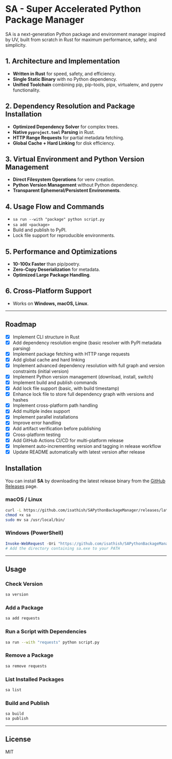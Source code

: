 # SA - Super Accelerated Python Package Manager

SA is a next-generation Python package and environment manager inspired by UV, built from scratch in Rust for maximum performance, safety, and simplicity.

## 1. Architecture and Implementation
- **Written in Rust** for speed, safety, and efficiency.
- **Single Static Binary** with no Python dependency.
- **Unified Toolchain** combining pip, pip-tools, pipx, virtualenv, and pyenv functionality.

## 2. Dependency Resolution and Package Installation
- **Optimized Dependency Solver** for complex trees.
- **Native `pyproject.toml` Parsing** in Rust.
- **HTTP Range Requests** for partial metadata fetching.
- **Global Cache + Hard Linking** for disk efficiency.

## 3. Virtual Environment and Python Version Management
- **Direct Filesystem Operations** for venv creation.
- **Python Version Management** without Python dependency.
- **Transparent Ephemeral/Persistent Environments**.

## 4. Usage Flow and Commands
- `sa run --with "package" python script.py`
- `sa add <package>`
- Build and publish to PyPI.
- Lock file support for reproducible environments.

## 5. Performance and Optimizations
- **10-100x Faster** than pip/poetry.
- **Zero-Copy Deserialization** for metadata.
- **Optimized Large Package Handling**.

## 6. Cross-Platform Support
- Works on **Windows, macOS, Linux**.

---

## Roadmap
- [x] Implement CLI structure in Rust
- [x] Add dependency resolution engine (basic resolver with PyPI metadata parsing)
- [x] Implement package fetching with HTTP range requests
- [x] Add global cache and hard linking
- [x] Implement advanced dependency resolution with full graph and version constraints (initial version)
- [x] Implement Python version management (download, install, switch)
- [x] Implement build and publish commands
- [x] Add lock file support (basic, with build timestamp)
- [x] Enhance lock file to store full dependency graph with versions and hashes
- [x] Implement cross-platform path handling
- [x] Add multiple index support
- [x] Implement parallel installations
- [x] Improve error handling
- [x] Add artifact verification before publishing
- [x] Cross-platform testing
- [x] Add GitHub Actions CI/CD for multi-platform release
- [x] Implement auto-incrementing version and tagging in release workflow
- [x] Update README automatically with latest version after release

## Installation

You can install **SA** by downloading the latest release binary from the [GitHub Releases](https://github.com/isathish/SAPythonBackageManager/releases) page.

### macOS / Linux
```bash
curl -L https://github.com/isathish/SAPythonBackageManager/releases/latest/download/sa -o sa
chmod +x sa
sudo mv sa /usr/local/bin/
```

### Windows (PowerShell)
```powershell
Invoke-WebRequest -Uri "https://github.com/isathish/SAPythonBackageManager/releases/latest/download/sa.exe" -OutFile "sa.exe"
# Add the directory containing sa.exe to your PATH
```

---

## Usage

### Check Version
```bash
sa version
```

### Add a Package
```bash
sa add requests
```

### Run a Script with Dependencies
```bash
sa run --with "requests" python script.py
```

### Remove a Package
```bash
sa remove requests
```

### List Installed Packages
```bash
sa list
```

### Build and Publish
```bash
sa build
sa publish
```

---

## License
MIT
